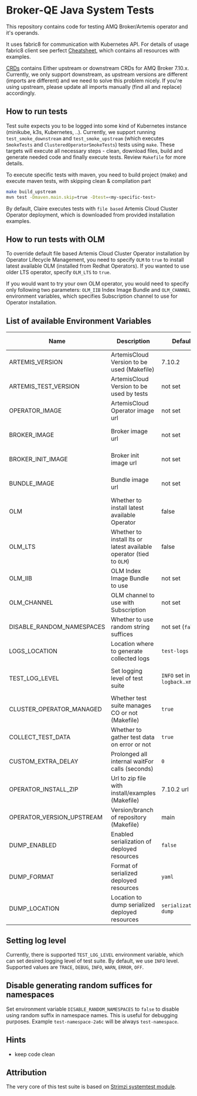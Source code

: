 # Broker-QE Java System Tests

This repository contains code for testing AMQ Broker/Artemis operator and it's operands.

It uses fabric8 for communication with Kubernetes API.
For details of usage fabric8 client see perfect [Cheatsheet](https://github.com/fabric8io/kubernetes-client/blob/v6.8.1/doc/CHEATSHEET.md), which contains all resources with examples.

[CRDs](crds) contains Either upstream or downstream CRDs for AMQ Broker 7.10.x. Currently, we only support downstream, as upstream versions are different (imports are different) and
we need to solve this problem nicely. If you're using upstream, please update all imports manually (find all and replace) accordingly.

## How to run tests

Test suite expects you to be logged into some kind of Kubernetes instance (minikube, k3s, Kubernetes, ..).
Currently, we support running `test_smoke_downstream` and `test_smoke_upstream` (which executes `SmokeTests` and `ClusteredOperatorSmokeTests`) tests using `make`.
These targets will execute all necessary steps - clean, download files, build and generate needed code and finally execute tests.
Review `Makefile` for more details.

To execute specific tests with maven, you need to build project (make) and execute maven tests, with skipping clean & compilation part
```bash
make build_upstream
mvn test -Dmaven.main.skip=true -Dtest=<my-specific-test>
```

By default, Claire executes tests with `file based` Artemis Cloud Cluster Operator deployment, which is downloaded from provided installation examples.

## How to run tests with OLM
To override default file based Artemis Cloud Cluster Operator installation by Operator Lifecycle Management,
you need to specify `OLM` to `true` to install latest available OLM (installed from Redhat Operators). If you wanted to use older LTS operator, specify `OLM_LTS` to `true`.

If you would want to try your own OLM operator, you would need to specify only following two parameters:
`OLM_IIB` Index Image Bundle and `OLM_CHANNEL` environment variables, which specifies Subscription channel to use for Operator installation.



## List of available Environment Variables

| Name                      | Description                                                         | Default                     | Possible values                                  |
|---------------------------|---------------------------------------------------------------------|-----------------------------|--------------------------------------------------|
| ARTEMIS_VERSION           | ArtemisCloud Version to be used (Makefile)                          | 7.10.2                      | \<major\>.\<minor\>.\<micro\>                    |
| ARTEMIS_TEST_VERSION      | ArtemisCloud Version to be used by tests                            | not set                     | \<major\>.\<minor\>                              |
| OPERATOR_IMAGE            | ArtemisCloud Operator image url                                     | not set                     | \<image registry url\>                           |
| BROKER_IMAGE              | Broker image url                                                    | not set                     | \<image registry url\>                           |
| BROKER_INIT_IMAGE         | Broker init image url                                               | not set                     | \<image registry url\>                           |
| BUNDLE_IMAGE              | Bundle image url                                                    | not set                     | \<image registry url\>                           |
| OLM                       | Whether to install latest available Operator                        | false                       | `true`, `false`                                  |
| OLM_LTS                   | Whether to install lts or latest available operator (tied to `OLM`) | false                       | `true`, `false`                                  |
| OLM_IIB                   | OLM Index Image Bundle to use                                       | not set                     | \<iib image registry url\>                       |
| OLM_CHANNEL               | OLM channel to use with Subscription                                | not set                     | \<channel\>                                      |
| DISABLE_RANDOM_NAMESPACES | Whether to use random string suffices                               | not set (`false`)           | `true`, `false`                                  |
| LOGS_LOCATION             | Location where to generate collected logs                           | `test-logs`                 | \<directory\>                                    |
| TEST_LOG_LEVEL            | Set logging level of test suite                                     | `INFO` set in `logback.xml` | `TRACE`, `DEBUG`, `INFO`, `WARN`, `ERROR`, `OFF` |
| CLUSTER_OPERATOR_MANAGED  | Whether test suite manages CO or not (Makefile)                     | `true`                      | `false`                                          |
| COLLECT_TEST_DATA         | Whether to gather test data on error or not                         | `true`                      | `true`, `false`                                  |
| CUSTOM_EXTRA_DELAY        | Prolonged all internal waitFor calls (seconds)                      | `0`                         | \<number of seconds\>                            |
| OPERATOR_INSTALL_ZIP      | Url to zip file with install/examples (Makefile)                    | 7.10.2 url                  | \<url\>                                          |
| OPERATOR_VERSION_UPSTREAM | Version/branch of repository (Makefile)                             | main                        | \<branch\>                                       |
| DUMP_ENABLED              | Enabled serialization of deployed resources                         | `false`                     | `true`, `false`                                      |
| DUMP_FORMAT               | Format of serialized deployed resources                             | `yaml`                      | `yaml`, `json`                                   |
| DUMP_LOCATION             | Location to dump serialized deployed resources                      | `serialization-dump`        | \<directory\>                                    |

## Setting log level
Currently, there is supported `TEST_LOG_LEVEL` environment variable, which can set desired logging level of test suite.
By default, we use `INFO` level. Supported values are `TRACE`, `DEBUG`, `INFO`, `WARN`, `ERROR`, `OFF`.

## Disable generating random suffices for namespaces
Set environment variable `DISABLE_RANDOM_NAMESPACES` to `false` to disable using random suffix in namespace names. This is useful for debugging purposes.
Example `test-namespace-2a6c` will be always `test-namespace`.

## Hints
- keep code clean

## Attribution
The very core of this test suite is based on [Strimzi systemtest module](https://github.com/strimzi/strimzi-kafka-operator).
